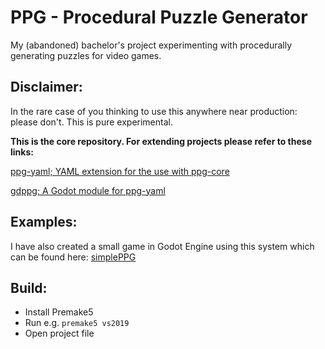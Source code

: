 # PPG - Procedural Puzzle Generator

My (abandoned) bachelor's project experimenting with procedurally generating puzzles for video games.

## Disclaimer:

In the rare case of you thinking to use this anywhere near production: please don't.
This is pure experimental.

__This is the core repository. For extending projects please refer to these links:__

[ppg-yaml; YAML extension for the use with ppg-core](https://github.com/dAmihl/ppg-yaml)

[gdppg; A Godot module for ppg-yaml](https://github.com/dAmihl/gdppg)

## Examples:

I have also created a small game in Godot Engine using this system which can be found here: [simplePPG](https://github.com/dAmihl/simplePPG)

## Build:

* Install Premake5
* Run e.g. `premake5 vs2019`
* Open project file
